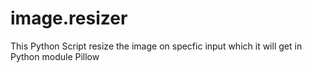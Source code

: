 # image.resizer
This Python Script resize the image on specfic input which it will get in Python module Pillow
